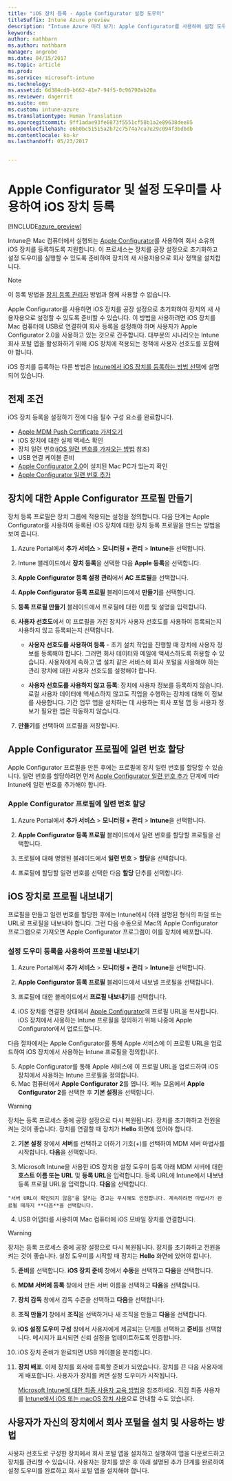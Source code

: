 ```yaml
---
title: "iOS 장치 등록 - Apple Configurator 설정 도우미"
titleSuffix: Intune Azure preview
description: "Intune Azure 미리 보기: Apple Configurator를 사용하여 설정 도우미를 통해 회사 소유 iOS 장치를 등록하는 방법을 알아봅니다."
keywords: 
author: nathbarn
ms.author: nathbarn
manager: angrobe
ms.date: 04/15/2017
ms.topic: article
ms.prod: 
ms.service: microsoft-intune
ms.technology: 
ms.assetid: 6d384cd0-b662-41e7-94f5-0c96790ab20a
ms.reviewer: dagerrit
ms.suite: ems
ms.custom: intune-azure
ms.translationtype: Human Translation
ms.sourcegitcommit: 9ff1adae93fe6873f5551cf58b1a2e89638dee85
ms.openlocfilehash: e6b0bc51515a2b72c7574a7ca7e29c094f3bdbdb
ms.contentlocale: ko-kr
ms.lasthandoff: 05/23/2017


---
```


# <a name="enroll-ios-devices-with-apple-configurator-and-setup-assistant"></a>Apple Configurator 및 설정 도우미를 사용하여 iOS 장치 등록

[!INCLUDE[azure_preview](./includes/azure_preview.md)]

Intune은 Mac 컴퓨터에서 실행되는 [Apple Configurator](https://itunes.apple.com/us/app/apple-configurator-2/id1037126344?mt=12)를 사용하여 회사 소유의 iOS 장치를 등록하도록 지원합니다. 이 프로세스는 장치를 공장 설정으로 초기화하고 설정 도우미를 실행할 수 있도록 준비하여 장치의 새 사용자용으로 회사 정책을 설치합니다.

>[!NOTE]
>이 등록 방법을 [장치 등록 관리자](device-enrollment-manager-enroll.md) 방법과 함께 사용할 수 없습니다.

Apple Configurator를 사용하면 iOS 장치를 공장 설정으로 초기화하여 장치의 새 사용자용으로 설정할 수 있도록 준비할 수 있습니다. 이 방법을 사용하려면 iOS 장치를 Mac 컴퓨터에 USB로 연결하여 회사 등록을 설정해야 하며 사용자가 Apple Configurator 2.0을 사용하고 있는 것으로 간주합니다. 대부분의 시나리오는 Intune 회사 포털 앱을 활성화하기 위해 iOS 장치에 적용되는 정책에 사용자 선호도를 포함해야 합니다.

iOS 장치를 등록하는 다른 방법은 [Intune에서 iOS 장치를 등록하는 방법 선택](enrollment-method-choose-ios.md)에 설명되어 있습니다.

## <a name="prerequisites"></a>전제 조건

iOS 장치 등록을 설정하기 전에 다음 필수 구성 요소를 완료합니다.

- [Apple MDM Push Certificate 가져오기](apple-mdm-push-certificate-get.md)
- iOS 장치에 대한 실제 액세스 확인
- 장치 일련 번호([iOS 일련 번호를 가져오는 방법](https://support.apple.com//HT204308) 참조)
- USB 연결 케이블 준비
- [Apple Configurator 2.0](https://itunes.apple.com/us/app/apple-configurator-2/id1037126344?mt=12)이 설치된 Mac PC가 있는지 확인
- [Apple Configurator 일련 번호 추가](apple-configurator-serial-numbers-add.md)


## <a name="create-an-apple-configurator-profile-for-devices"></a>장치에 대한 Apple Configurator 프로필 만들기

장치 등록 프로필은 장치 그룹에 적용되는 설정을 정의합니다. 다음 단계는 Apple Configurator를 사용하여 등록된 iOS 장치에 대한 장치 등록 프로필을 만드는 방법을 보여 줍니다.

1. Azure Portal에서 **추가 서비스** > **모니터링 + 관리** > **Intune**을 선택합니다.

2. Intune 블레이드에서 **장치 등록**을 선택한 다음 **Apple 등록**을 선택합니다.

3. **Apple Configurator 등록 설정 관리**에서 **AC 프로필**을 선택합니다.

4. **Apple Configurator 등록 프로필** 블레이드에서 **만들기**를 선택합니다.

5. **등록 프로필 만들기** 블레이드에서 프로필에 대한 이름 및 설명을 입력합니다.

6. **사용자 선호도**에서 이 프로필을 가진 장치가 사용자 선호도를 사용하여 등록되는지 사용하지 않고 등록되는지 선택합니다.

   - **사용자 선호도를 사용하여 등록** - 초기 설치 작업을 진행할 때 장치에 사용자 정보를 등록해야 합니다. 그러면 회사 데이터와 메일에 액세스하도록 허용할 수 있습니다. 사용자에게 속하고 앱 설치 같은 서비스에 회사 포털을 사용해야 하는 관리 장치에 대한 사용자 선호도를 설정해야 합니다.

   - **사용자 선호도를 사용하지 않고 등록**: 장치에 사용자 정보를 등록하지 않습니다. 로컬 사용자 데이터에 액세스하지 않고도 작업을 수행하는 장치에 대해 이 정보를 사용합니다. 기간 업무 앱을 설치하는 데 사용하는 회사 포털 앱 등 사용자 정보가 필요한 앱은 작동하지 않습니다.

7. **만들기**를 선택하여 프로필을 저장합니다.

## <a name="assign-serial-numbers-to-an-apple-configurator-profile"></a>Apple Configurator 프로필에 일련 번호 할당

Apple Configurator 프로필을 만든 후에는 프로필에 장치 일련 번호를 할당할 수 있습니다. 일련 번호를 할당하려면 먼저 [Apple Configurator 일련 번호 추가](apple-configurator-serial-numbers-add.md) 단계에 따라 Intune에 일련 번호를 추가해야 합니다.

### <a name="assign-serial-numbers-to-apple-configurator-profiles"></a>Apple Configurator 프로필에 일련 번호 할당

1. Azure Portal에서 **추가 서비스** > **모니터링 + 관리** > **Intune**을 선택합니다.

2. **Apple Configurator 등록 프로필** 블레이드에서 일련 번호를 할당할 프로필을 선택합니다.

3. 프로필에 대해 명명된 블레이드에서 **일련 번호** > **할당**을 선택합니다.

4. 프로필에 할당할 일련 번호를 선택한 다음 **할당** 단추를 선택합니다.

## <a name="export-the-profile-to-ios-devices"></a>iOS 장치로 프로필 내보내기

프로필을 만들고 일련 번호를 할당한 후에는 Intune에서 아래 설명된 형식의 파일 또는 URL로 프로필을 내보내야 합니다. 그런 다음 수동으로 Mac의 Apple Configurator 프로그램으로 가져오면 Apple Configurator 프로그램이 이를 장치에 배포합니다.

### <a name="export-a-profile-using-setup-assistant-enrollment"></a>설정 도우미 등록을 사용하여 프로필 내보내기

1. Azure Portal에서 **추가 서비스** > **모니터링 + 관리** > **Intune**을 선택합니다.

2. **Apple Configurator 등록 프로필** 블레이드에서 내보낼 프로필을 선택합니다.

3. 프로필에 대한 블레이드에서 **프로필 내보내기**를 선택합니다.

4. iOS 장치를 연결한 상태에서 [Apple Configurator](https://itunes.apple.com/us/app/apple-configurator-2/id1037126344?mt=12)에 프로필 URL을 복사합니다. iOS 장치에서 사용하는 Intune 프로필을 정의하기 위해 나중에 Apple Configurator에서 업로드합니다.

  다음 절차에서는 Apple Configurator를 통해 Apple 서비스에 이 프로필 URL을 업로드하여 iOS 장치에서 사용하는 Intune 프로필을 정의합니다.

5. Apple Configurator를 통해 Apple 서비스에 이 프로필 URL을 업로드하여 iOS 장치에서 사용하는 Intune 프로필을 정의합니다.
 1.  Mac 컴퓨터에서 **Apple Configurator 2**를 엽니다. 메뉴 모음에서 **Apple Configurator 2**를 선택한 후 **기본 설정**을 선택합니다.
  > [!WARNING]
  > 장치는 등록 프로세스 중에 공장 설정으로 다시 복원됩니다. 장치를 초기화하고 전원을 켜는 것이 좋습니다. 장치를 연결할 때 장치가 **Hello** 화면에 있어야 합니다.

  2. **기본 설정** 창에서 **서버**를 선택하고 더하기 기호(+)를 선택하여 MDM 서버 마법사를 시작합니다. **다음**을 선택합니다.

  3. Microsoft Intune을 사용한 iOS 장치용 설정 도우미 등록 아래 MDM 서버에 대한 **호스트 이름 또는 URL** 및 **등록 URL**을 입력합니다. 등록 URL에 Intune에서 내보낸 등록 프로필 URL을 입력합니다. **다음**을 선택합니다.  

    "서버 URL이 확인되지 않음"을 알리는 경고는 무시해도 안전합니다. 계속하려면 마법사가 완료될 때까지 **다음**을 선택합니다.

  4.  USB 어댑터를 사용하여 Mac 컴퓨터에 iOS 모바일 장치를 연결합니다.
  > [!WARNING]
  > 장치는 등록 프로세스 중에 공장 설정으로 다시 복원됩니다. 장치를 초기화하고 전원을 켜는 것이 좋습니다. 설정 도우미를 시작할 때 장치는 **Hello** 화면에 있어야 합니다.

  5.  **준비**를 선택합니다. **iOS 장치 준비** 창에서 **수동**을 선택하고 **다음**을 선택합니다.
  6. **MDM 서버에 등록** 창에서 만든 서버 이름을 선택하고 **다음**을 선택합니다.
  7. **장치 감독** 창에서 감독 수준을 선택하고 **다음**을 선택합니다.
  8. **조직 만들기** 창에서 **조직**을 선택하거나 새 조직을 만들고 **다음**을 선택합니다.
  9. **iOS 설정 도우미 구성** 창에서 사용자에게 제공되는 단계를 선택하고 **준비**를 선택합니다. 메시지가 표시되면 신뢰 설정을 업데이트하도록 인증합니다.  
  10. iOS 장치 준비가 완료되면 USB 케이블을 분리합니다.  
6.  **장치 배포**.
    이제 장치를 회사에 등록할 준비가 되었습니다. 장치를 끈 다음 사용자에게 배포합니다. 사용자가 장치를 켜면 설정 도우미가 시작됩니다.

    [Microsoft Intune에 대한 최종 사용자 교육 방법](https://docs.microsoft.com/intune/deploy-use/how-to-educate-your-end-users-about-microsoft-intune)을 참조하세요. 직접 최종 사용자를 [Intune에서 iOS 또는 macOS 장치 사용](https://docs.microsoft.com/intune/deploy-use/how-to-educate-your-end-users-about-microsoft-intune)으로 안내할 수도 있습니다.

## <a name="how-users-install-and-use-the-company-portal-on-their-devices"></a>사용자가 자신의 장치에서 회사 포털을 설치 및 사용하는 방법

사용자 선호도로 구성한 장치에서 회사 포털 앱을 설치하고 실행하여 앱을 다운로드하고 장치를 관리할 수 있습니다. 사용자는 장치를 받은 후 아래 설명된 추가 단계를 완료하여 설정 도우미를 완료하고 회사 포털 앱을 설치해야 합니다.

